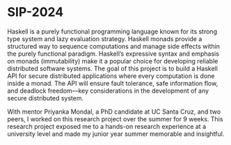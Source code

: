 # SIP-2024
Haskell is a purely functional programming language known for its strong type system and lazy evaluation strategy. Haskell monads provide a structured way to sequence computations and manage side effects within the purely functional paradigm. Haskell’s expressive syntax and emphasis on monads (immutability) make it a popular choice for developing reliable distributed software systems. The goal of this project is to build a Haskell API for secure distributed applications where every computation is done inside a monad. The API will ensure fault tolerance, safe information flow, and deadlock freedom––key considerations in the development of any secure distributed system.

With mentor Priyanka Mondal, a PhD candidate at UC Santa Cruz, and two peers, I worked on this research project over the summer for 9 weeks. This research project exposed me to a hands-on research experience at a university level and made my junior year summer memorable and insightful. 
